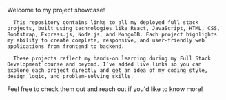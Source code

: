 Welcome to my project showcase!

      This repository contains links to all my deployed full stack projects, built using technologies like React, JavaScript, HTML, CSS, Bootstrap, Express.js, Node.js, and MongoDB. Each project highlights my ability to create complete, responsive, and user-friendly web applications from frontend to backend.

      These projects reflect my hands-on learning during my Full Stack Development course and beyond. I’ve added live links so you can explore each project directly and get an idea of my coding style, design logic, and problem-solving skills.

Feel free to check them out and reach out if you'd like to know more!

